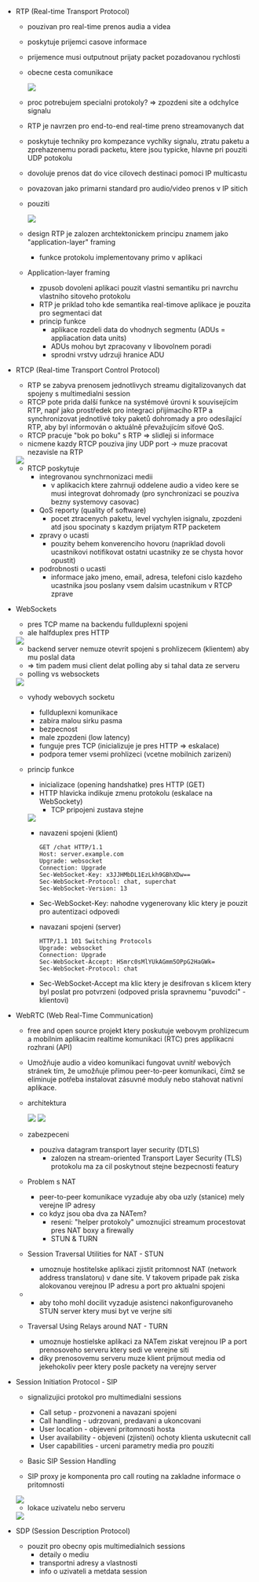 - RTP (Real-time Transport Protocol)
    - pouzivan pro real-time prenos audia a videa
    - poskytuje prijemci casove informace
    - prijemence musi outputnout prijaty packet pozadovanou rychlosti

    - obecne cesta comunikace

      <img src="../images/09/01.png">  

    - proc potrebujem specialni protokoly? => zpozdeni site a odchylce signalu
    - RTP je navrzen pro end-to-end real-time preno streamovanych dat
    - poskytuje techniky pro kompezance vychlky signalu, ztratu paketu a zprehazenemu poradi packetu, ktere jsou typicke, hlavne pri pouziti UDP potokolu
    - dovoluje prenos dat do vice cilovech destinaci pomoci IP multicastu
    - povazovan jako primarni standard pro audio/video prenos v IP sitich
    - pouziti

        <img src="../images/09/02.png">  
    
    - design RTP je zalozen archtektonickem principu znamem jako "application-layer" framing 
        - funkce protokolu implementovany primo v aplikaci

    - Application-layer framing
        - zpusob dovoleni aplikaci pouzit vlastni semantiku pri navrchu vlastniho sitoveho protokolu
        - RTP je priklad toho kde semantika real-timove aplikace je pouzita pro segmentaci dat
        - princip funkce
            - aplikace rozdeli data do vhodnych segmentu (ADUs = appliacation data units)
            - ADUs mohou byt zpracovany v libovolnem poradi
            - sprodni vrstvy udrzuji hranice ADU

- RTCP (Real-time Transport Control Protocol)
    - RTP se zabyva prenosem jednotlivych streamu digitalizovanych dat spojeny s multimedialni session
    - RTCP pote prida další funkce na systémové úrovni k souvisejícím RTP, např jako prostředek pro integraci přijímacího RTP a synchronizovat jednotlivé toky paketů dohromady a pro odesílající RTP, aby byl informován o aktuálně převažujícím síťové QoS.
    - RTCP pracuje "bok po boku" s RTP => slidleji si informace
    - nicmene kazdy RTCP pouziva jiny UDP port -> muze pracovat nezavisle na RTP

     <img src="../images/09/03.png">  

    - RTCP poskytuje
        - integrovanou synchrnonizaci medii
            - v aplikacich ktere zahrnuji oddelene audio a video kere se musi integrovat dohromady (pro synchronizaci se pouziva bezny systemovy casovac)
        - QoS reporty (quality of software)
            - pocet ztracenych paketu, level vychylen isignalu, zpozdeni atd jsou spocinaty s kazdym prijatym RTP packetem
        - zpravy o ucasti
            - pouzity behem konverenciho hovoru (napriklad dovoli ucastnikovi notifikovat ostatni ucastniky ze se chysta hovor opustit)
        - podrobnosti o ucasti
            - informace jako jmeno, email, adresa, telefoni cislo kazdeho ucastnika jsou poslany vsem dalsim ucastnikum v RTCP zprave

- WebSockets
    - pres TCP mame na backendu fullduplexni spojeni
    - ale halfduplex pres HTTP

    <img src="../images/09/04.png">

    - backend server nemuze otevrit spojeni s prohlizecem (klientem) aby mu poslal data  
    - => tim padem musi client delat polling aby si tahal data ze serveru
    - polling vs websockets

    <img src="../images/09/05.png">

    - vyhody webovych socketu
        - fullduplexni komunikace
        - zabira malou sirku pasma
        - bezpecnost
        - male zpozdeni (low latency)
        - funguje pres TCP (inicializuje je pres HTTP => eskalace)
        - podpora temer vsemi prohlizeci (vcetne mobilnich zarizeni)

    - princip funkce
        - inicializace (opening handshatke) pres HTTP (GET)
        - HTTP hlavicka indikuje zmenu protokolu (eskalace na WebSockety)
            - TCP pripojeni zustava stejne

        <img src="../images/09/06.png">

        - navazeni spojeni (klient)
            ```
            GET /chat HTTP/1.1
            Host: server.example.com
            Upgrade: websocket
            Connection: Upgrade
            Sec-WebSocket-Key: x3JJHMbDL1EzLkh9GBhXDw==
            Sec-WebSocket-Protocol: chat, superchat
            Sec-WebSocket-Version: 13
            ```
        - Sec-WebSocket-Key: nahodne vygenerovany klic ktery je pouzit pro autentizaci odpovedi

        - navazani spojeni (server)
            ```
            HTTP/1.1 101 Switching Protocols
            Upgrade: websocket
            Connection: Upgrade
            Sec-WebSocket-Accept: HSmrc0sMlYUkAGmm5OPpG2HaGWk=
            Sec-WebSocket-Protocol: chat
            ```
        - Sec-WebSocket-Accept ma klic ktery je desifrovan s klicem ktery byl poslat pro potvrzeni (odpoved prisla spravnemu "puvodci" - klientovi)

- WebRTC (Web Real-Time Communication)
    - free and open source projekt ktery poskutuje webovym prohlizecum a mobilnim aplikacim realtime komunikaci (RTC) pres applikacni rozhrani (API)
    - Umožňuje audio a video komunikaci fungovat uvnitř webových stránek tím, že umožňuje přímou peer-to-peer komunikaci, čímž se eliminuje potřeba instalovat zásuvné moduly nebo stahovat nativní aplikace.

    - architektura

        <img src="../images/09/07.png">

        <img src="../images/09/08.png">

    - zabezpeceni
        - pouziva datagram transport layer security (DTLS)
            - zalozen na stream-oriented Transport Layer Security (TLS) protokolu ma za cil poskytnout stejne bezpecnosti featury

    - Problem s NAT
        - peer-to-peer komunikace vyzaduje aby oba uzly (stanice) mely verejne IP adresy
        - co kdyz jsou oba dva za NATem?
            - reseni: "helper protokoly" umoznujici streamum procestovat pres NAT boxy a firewally
            - STUN & TURN

    - Session Traversal Utilities for NAT - STUN
        - umoznuje hostitelske aplikaci zjistit pritomnost NAT (network address translatoru) v dane site. V takovem pripade pak ziska alokovanou verejnou IP adresu a port pro aktualni spojeni
    -   - aby toho mohl docilit vyzaduje asistenci nakonfigurovaneho STUN server ktery musi byt ve verjne siti

    - Traversal Using Relays around NAT - TURN
        - umoznuje hostielske aplikaci za NATem ziskat verejnou IP a port prenosoveho serveru ktery sedi ve verejne siti
        - diky prenosovemu serveru muze klient prijmout media od jekehokoliv peer ktery posle packety na verejny server

- Session Initiation Protocol - SIP
    - signalizujici protokol pro multimedialni sessions
        - Call setup - prozvoneni a navazani spojeni
        - Call handling - udrzovani, predavani a ukoncovani
        - User location - objeveni pritomnosti hosta
        - User availability - objeveni (zjisteni) ochoty klienta uskutecnit call
        - User capabilities - urceni parametry media pro pouziti

    - Basic SIP Session Handling

    - SIP proxy je komponenta pro call routing na zakladne informace o pritomnosti 

    <img src="../images/09/09.png">

    - lokace uzivatelu nebo serveru

    <img src="../images/09/10.png">

- SDP (Session Description Protocol)
    - pouzit pro obecny opis multimedialnich sessions
        - detaily o mediu
        - transportni adresy a vlastnosti
        - info o uzivateli a metdata session